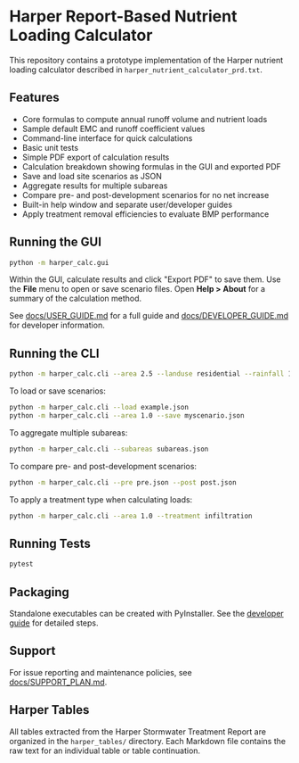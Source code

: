 # Harper Report-Based Nutrient Loading Calculator

This repository contains a prototype implementation of the Harper nutrient loading calculator described in `harper_nutrient_calculator_prd.txt`.

## Features
- Core formulas to compute annual runoff volume and nutrient loads
- Sample default EMC and runoff coefficient values
- Command-line interface for quick calculations
- Basic unit tests
- Simple PDF export of calculation results
- Calculation breakdown showing formulas in the GUI and exported PDF
- Save and load site scenarios as JSON
- Aggregate results for multiple subareas
- Compare pre- and post-development scenarios for no net increase
- Built-in help window and separate user/developer guides
- Apply treatment removal efficiencies to evaluate BMP performance

## Running the GUI
```bash
python -m harper_calc.gui
```
Within the GUI, calculate results and click "Export PDF" to save them.
Use the **File** menu to open or save scenario files.
Open **Help > About** for a summary of the calculation method.

See [docs/USER_GUIDE.md](docs/USER_GUIDE.md) for a full guide and
[docs/DEVELOPER_GUIDE.md](docs/DEVELOPER_GUIDE.md) for developer information.

## Running the CLI
```bash
python -m harper_calc.cli --area 2.5 --landuse residential --rainfall 1.2
```
To load or save scenarios:
```bash
python -m harper_calc.cli --load example.json
python -m harper_calc.cli --area 1.0 --save myscenario.json
```
To aggregate multiple subareas:
```bash
python -m harper_calc.cli --subareas subareas.json
```
To compare pre- and post-development scenarios:
```bash
python -m harper_calc.cli --pre pre.json --post post.json
```
To apply a treatment type when calculating loads:
```bash
python -m harper_calc.cli --area 1.0 --treatment infiltration
```

## Running Tests
```bash
pytest
```

## Packaging
Standalone executables can be created with PyInstaller. See the
[developer guide](docs/DEVELOPER_GUIDE.md#packaging) for detailed steps.

## Support
For issue reporting and maintenance policies, see
[docs/SUPPORT_PLAN.md](docs/SUPPORT_PLAN.md).

## Harper Tables
All tables extracted from the Harper Stormwater Treatment Report are organized in the `harper_tables/` directory. Each Markdown file contains the raw text for an individual table or table continuation.
